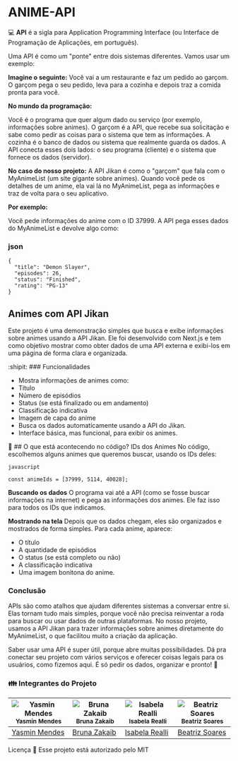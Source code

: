 # ANIME-API

💻 **API** é a sigla para Application Programming Interface (ou Interface de Programação de Aplicações, em português). 

Uma API é como um "ponte" entre dois sistemas diferentes. Vamos usar um exemplo:

**Imagine o seguinte:**
Você vai a um restaurante e faz um pedido ao garçom. O garçom pega o seu pedido, leva para a cozinha e depois traz a comida pronta para você.

**No mundo da programação:**

Você é o programa que quer algum dado ou serviço (por exemplo, informações sobre animes).
O garçom é a API, que recebe sua solicitação e sabe como pedir as coisas para o sistema que tem as informações.
A cozinha é o banco de dados ou sistema que realmente guarda os dados.
A API conecta esses dois lados: o seu programa (cliente) e o sistema que fornece os dados (servidor).

**No caso do nosso projeto:**
A API Jikan é como o "garçom" que fala com o MyAnimeList (um site gigante sobre animes). Quando você pede os detalhes de um anime, ela vai lá no MyAnimeList, pega as informações e traz de volta para o seu aplicativo.

**Por exemplo:**

Você pede informações do anime com o ID 37999.
A API pega esses dados do MyAnimeList e devolve algo como:

### json

```
{
  "title": "Demon Slayer",
  "episodes": 26,
  "status": "Finished",
  "rating": "PG-13"
}
```

## Animes com API Jikan
Este projeto é uma demonstração simples que busca e exibe informações sobre animes usando a API Jikan. Ele foi desenvolvido com Next.js e tem como objetivo mostrar como obter dados de uma API externa e exibi-los em uma página de forma clara e organizada.

:shipit: ### Funcionalidades

- Mostra informações de animes como:
- Título
- Número de episódios
- Status (se está finalizado ou em andamento)
- Classificação indicativa
- Imagem de capa do anime
- Busca os dados automaticamente usando a API do Jikan.
- Interface básica, mas funcional, para exibir os animes.


📃 ## O que está acontecendo no código?
IDs dos Animes
No código, escolhemos alguns animes que queremos buscar, usando os IDs deles:

```
javascript

const animeIds = [37999, 5114, 40028];
```

**Buscando os dados**
O programa vai até a API (como se fosse buscar informações na internet) e pega as informações dos animes. Ele faz isso para todos os IDs que indicamos.

**Mostrando na tela**
Depois que os dados chegam, eles são organizados e mostrados de forma simples. Para cada anime, aparece:

- O título
- A quantidade de episódios
- O status (se está completo ou não)
- A classificação indicativa
- Uma imagem bonitona do anime.

### Conclusão

APIs são como atalhos que ajudam diferentes sistemas a conversar entre si. Elas tornam tudo mais simples, porque você não precisa reinventar a roda para buscar ou usar dados de outras plataformas. No nosso projeto, usamos a API Jikan para trazer informações sobre animes diretamente do MyAnimeList, o que facilitou muito a criação da aplicação.

Saber usar uma API é super útil, porque abre muitas possibilidades. Dá pra conectar seu projeto com vários serviços e oferecer coisas legais para os usuários, como fizemos aqui. É só pedir os dados, organizar e pronto! 🚀

  
### :family: Integrantes do Projeto


| ![Yasmin Mendes](https://avatars.githubusercontent.com/u/178385852?v=4) <br> <sub> Yasmin Mendes </sub> | ![Bruna Zakaib](https://avatars.githubusercontent.com/u/130071892?v=4) <br> <sub> Bruna Zakaib </sub> | ![Isabela Realli](https://avatars.githubusercontent.com/u/180230011?v=4) <br> <sub> Isabela Realli </sub> | ![Beatriz Soares](https://avatars.githubusercontent.com/u/180229545?v=4) <br> <sub> Beatriz Soares </sub> |
| --- | --- | --- | --- |
| [Yasmin Mendes](https://github.com/YasminMSouza) | [Bruna Zakaib](https://github.com/brunazpessoa) | [Isabela Realli](https://github.com/IsabelaReali) | [Beatriz Soares](https://github.com/Beatriz-sol) |

Licença 📝
Esse projeto está autorizado pelo MIT

